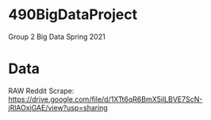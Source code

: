 # 490BigDataProject
Group 2 Big Data Spring 2021

# Data 
RAW Reddit Scrape: https://drive.google.com/file/d/1XTt6qR6BmX5ilLBVE7ScN-jRlAOxjGAE/view?usp=sharing 
